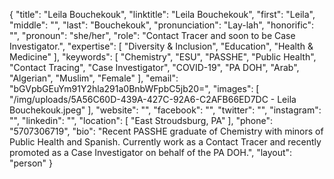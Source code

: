 {
  "title": "Leila Bouchekouk",
  "linktitle": "Leila Bouchekouk",
  "first": "Leila",
  "middle": "",
  "last": "Bouchekouk",
  "pronunciation": "Lay-lah",
  "honorific": "",
  "pronoun": "she/her",
  "role": "Contact Tracer and soon to be Case Investigator.",
  "expertise": [
    "Diversity & Inclusion",
    "Education",
    "Health & Medicine"
  ],
  "keywords": [
    "Chemistry",
    "ESU",
    "PASSHE",
    "Public Health",
    "Contact Tracing",
    "Case Investigator",
    "COVID-19",
    "PA DOH",
    "Arab",
    "Algerian",
    "Muslim",
    "Female"
  ],
  "email": "bGVpbGEuYm91Y2hla291a0BnbWFpbC5jb20=",
  "images": [
    "/img/uploads/5A56C60D-439A-427C-92A6-C2AFB66ED7DC - Leila Bouchekouk.jpeg"
  ],
  "website": "",
  "facebook": "",
  "twitter": "",
  "instagram": "",
  "linkedin": "",
  "location": [
    "East Stroudsburg, PA"
  ],
  "phone": "5707306719",
  "bio": "Recent PASSHE graduate of Chemistry with minors of Public Health and Spanish. Currently work as a Contact Tracer and recently promoted as a Case Investigator on behalf of the PA DOH.",
  "layout": "person"
}
